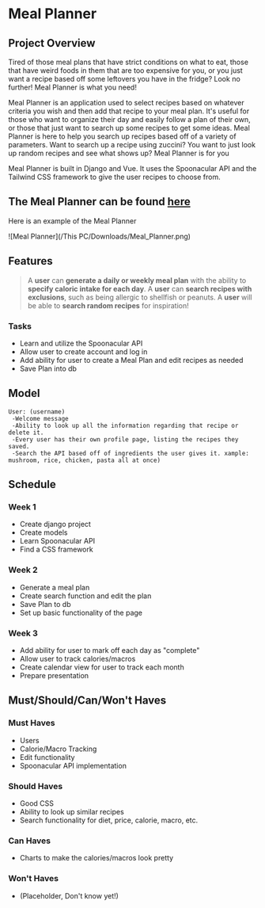 # Meal Planner

## Project Overview

Tired of those meal plans that have strict conditions on what to eat, those that have weird foods in them that are too expensive for you, or you just want a recipe based off some leftovers you have in the fridge? Look no further! Meal Planner is what you need!

Meal Planner is an application used to select recipes based on whatever criteria you wish and then add that recipe to your meal plan. It's useful for those who want to organize their day and easily follow a plan of their own, or those that just want to search up some recipes to get some ideas. Meal Planner is here to help you search up recipes based off of a variety of parameters. Want to search up a recipe using zuccini? You want to just look up random recipes and see what shows up? Meal Planner is for you

Meal Planner is built in Django and Vue. It uses the Spoonacular API and the Tailwind CSS framework to give the user recipes to choose from.

## The Meal Planner can be found [here](https://tardi-meal-planner.herokuapp.com/)

Here is an example of the Meal Planner

![Meal Planner](/This PC/Downloads/Meal_Planner.png)

## Features

> A **user** can **generate a daily or weekly meal plan** with the ability to **specify caloric intake for each day**.
> A **user** can **search recipes with exclusions**, such as being allergic to shellfish or peanuts.
> A **user** will be able to **search random recipes** for inspiration! 

### Tasks

 - Learn and utilize the Spoonacular API
 - Allow user to create account and log in
 - Add ability for user to create a Meal Plan and edit recipes as needed
 - Save Plan into db

## Model

```
User: (username)
 -Welcome message
 -Ability to look up all the information regarding that recipe or delete it.
 -Every user has their own profile page, listing the recipes they saved.
 -Search the API based off of ingredients the user gives it. xample: mushroom, rice, chicken, pasta all at once)
```

## Schedule

### Week 1
  - Create django project
  - Create models
  - Learn Spoonacular API
  - Find a CSS framework
 
### Week 2
  - Generate a meal plan
  - Create search function and edit the plan
  - Save Plan to db
  - Set up basic functionality of the page

### Week 3
  - Add ability for user to mark off each day as "complete"
  - Allow user to track calories/macros
  - Create calendar view for user to track each month
  - Prepare presentation

## Must/Should/Can/Won't Haves
### Must Haves 
  - Users
  - Calorie/Macro Tracking
  - Edit functionality
  - Spoonacular API implementation

### Should Haves
  - Good CSS
  - Ability to look up similar recipes
  - Search functionality for diet, price, calorie, macro, etc.
 
### Can Haves
  - Charts to make the calories/macros look pretty

### Won't Haves
  - (Placeholder, Don't know yet!)
